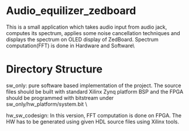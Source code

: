 # Audio_equilizer_zedboard
This is a small application which takes audio input from audio jack, computes its spectrum, applies some noise cancellation techniques and displays the spectrum on OLED display of ZedBoard. Spectrum computation(FFT) is done in Hardware and Software\\

# Directory Structure
sw_only: pure software based implementation of the project. The source files should be built with standard Xilinx Zynq platform BSP and the FPGA should be programmed with bitstream under sw_only/hw_platform/system.bit \\

hw_sw_codesign: In this version, FFT computation is done on FPGA. The HW has to be generated using given HDL source files using Xilinx tools.
